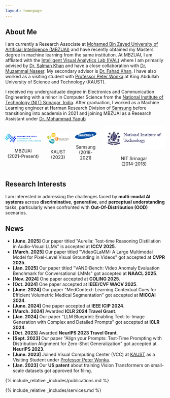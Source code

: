 ```yaml
---
layout: homepage
---
```


## About Me

I am currently a Research Associate at [Mohamed Bin Zayed University of Artificial Intelligence (MBZUAI)](http://www.mbzuai.ac.ae) and have recently obtained my Masters degree in machine learning from the same institution. At MBZUAI, I am affliated with the [Intelligent Visual Analytics Lab (IVAL)](https://www.ival-mbzuai.com/) where I am primarily advised by [Dr. Salman Khan](https://salman-h-khan.github.io/) and have a close collaboration with [Dr. Muzammal Naseer](https://muzammal-naseer.netlify.app/). My secondary advisor is [Dr. Fahad Khan](https://sites.google.com/view/fahadkhans/home). I have also worked as a visiting student with [Professor Peter Wonka](https://peterwonka.net/) at King Abdullah University of Science and Technology (KAUST). 


I received my undergraduate degree in Electronics and Communication Engineering with a minor in Computer Science from the [National Institute of Technology (NIT) Srinagar, India](https://nitsri.ac.in/). After graduation, I worked as a Machine Learning engineer at Harman Research Division of [Samsung](https://www.harman.com/India) before transitioning into academia in 2021 and joining MBZUAI as a Research Assistant under [Dr. Mohammad Yaqub](https://scholar.google.co.uk/citations?user=9dfn5GkAAAAJ&hl=en)


<div style="display: flex; align-items: center; justify-content: center; gap: 20px;">
    <div style="text-align: center;">
        <img src="assets/img/mbzuai_logo.png" alt="MBZUAI" width="200">
        <p>MBZUAI<br>(2021-Present)</p>
    </div>
    <div style="text-align: center;">
        <img src="assets/img/kaust_logo.png" alt="KAUST" width="120">
        <p>KAUST<br>(2023)</p>
    </div>
    <div style="text-align: center;">
        <img src="assets/img/Samsung_Logo.png" alt="Samsung" width="120">
        <p>Samsung<br>(2018-2021)</p>
    </div>
    <div style="text-align: center;">
        <img src="assets/img/nit_logo.png" alt="nit" width="350">
        <p>NIT Srinagar<br>(2014-2018)</p>
    </div>
</div>


## Research Interests

I am interested in addressing the challenges faced by **multi-modal AI systems** across **discriminative**, **generative**, and **perceptual understanding** tasks, particularly when confronted with **Out-Of-Distribution (OOD)** scenarios.

## News
- **[June. 2025]** Our paper titled "Aurelia: Test-time Reasoning Distillation in Audio-Visual LLMs" is accepted at **ICCV 2025**.
- **[March. 2025]** Our paper titled "VideoGLaMM: A Large Multimodal Model for Pixel-Level Visual Grounding in Videos" got accepted at **CVPR 2025**.
- **[Jan. 2025]** Our paper titled "VANE-Bench: Video Anomaly Evaluation Benchmark for Conversational LMMs" got accepted at **NAACL 2025**.
- **[Nov. 2024]** One paper accepted at **COLING 2025**.
- **[Oct. 2024]** One paper accepted at **IEEE/CVF WACV 2025**.
- **[June. 2024]** Our paper "MedContext: Learning Contextual Cues for Efficient Volumetric Medical Segmentation" got accepted at **MICCAI 2024**.
- **[June. 2024]** One paper accepted at **IEEE ICIP 2024**.
- **[March. 2024]** Awarded **ICLR 2024 Travel Grant**.
- **[Jan. 2024]** Our paper "LLM Blueprint: Enabling Text-to-Image Generation with Complex and Detailed Prompts" got accepted at **ICLR 2024**.
- **[Oct. 2023]** Awarded **NeurIPS 2023 Travel Grant**.
- **[Sept. 2023]** Our paper "Align your Prompts: Test-Time Prompting with Distribution Alignment for Zero-Shot Generalization" got accepted at **NeurIPS 2023**.
- **[June. 2023]** Joined Visual Computing Center (VCC) at [KAUST](https://cemse.kaust.edu.sa/vcc) as a Visiting Student under [Professor Peter Wonka](https://peterwonka.net/).
- **[Jan. 2023]** Our **US patent** about training Vision Transformers on small-scale datasets got approved for filing.
  
<!--- - **[Sep. 2022]** I started  working with [Dr. Salman](https://salman-h-khan.github.io/) as a part of [Intelligent Visual Analytics Lab (IVAL)](https://www.ival-mbzuai.com/).
- **[Sep. 2022]** I joined [MBZUAI](http://www.mbzuai.ac.ae) as a grad student in Machine Learning with full scholarship.
- **[Oct. 2022]** Our paper about training Vision Transformers on small-scale datasets got accepted to **BMVC 2022**.
- **[Oct. 2021]** I joined [BiomedIA Lab](https://mbzuai-biomedia.com/biomedia/) at [MBZUAI](http://www.mbzuai.ac.ae) as a Research Assistant.
- **[March. 2021]** I started as a part-time Predoctoral fellow at [Fatima Fellowship](https://www.fatimafellowship.com/) working under [Dr. Abubakr Abid](https://abidlabs.github.io/).
- **[Oct. 2018]** I joined as a Machine Learning Engineer at [Harman International Inc. (Samsung)](https://www.harman.com/India).
- **[July. 2018]** Our paper about supervised methodology for disguised facial recognition in wild got accepted to **ACM ICRCV** 2018.
- **[August. 2018]** Our paper about disguised facial recognition got accepted to **IEEE ICSIP** 2018.
- **[June. 2018]** I completed my undergraduate studies in Electronics and Communications Engineering from the [National Institute of Technology (NIT) Srinagar](https://nitsri.ac.in/).
- **[Dec. 2017]** I joined as a Research Intern in [Computational Intelligence and UAV Lab](https://sites.google.com/site/compintellab/) at the [Indian Institute of Science, Bangalore](https://iisc.ac.in/) -->

{% include_relative _includes/publications.md %}

{% include_relative _includes/services.md %}
